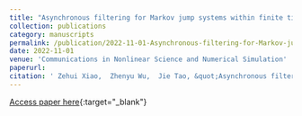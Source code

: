 ```yaml
---
title: "Asynchronous filtering for Markov jump systems within finite time: A general event-triggered communication"
collection: publications
category: manuscripts
permalink: /publication/2022-11-01-Asynchronous-filtering-for-Markov-jump-systems-within-finite-time-A-general-event-triggered-communication
date: 2022-11-01
venue: 'Communications in Nonlinear Science and Numerical Simulation'
paperurl: 
citation: ' Zehui Xiao,  Zhenyu Wu,  Jie Tao, &quot;Asynchronous filtering for Markov jump systems within finite time: A general event-triggered communication; Communications in Nonlinear Science and Numerical Simulation, 2022.'
---
```

[Access paper here](https://doi.org/10.1016%2Fj.cnsns.2022.106634){:target="_blank"}
